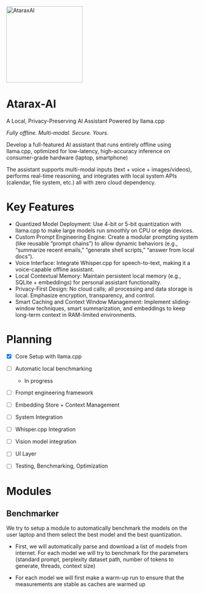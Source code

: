 <img src="https://github.com/user-attachments/assets/fdd8be29-ac97-4efc-8e5b-b559096e5234" alt="AtaraxAI" width="200">


# Atarax-AI

A Local, Privacy-Preserving AI Assistant Powered by llama.cpp

_Fully offline. Multi-modal. Secure. Yours._

Develop a full-featured AI assistant that runs entirely offline using llama.cpp, optimized for low-latency, high-accuracy inference on consumer-grade hardware (laptop, smartphone)

The assistant supports multi-modal inputs (text + voice + images/videos), performs real-time reasoning, and integrates with local system APIs (calendar, file system, etc.)  all with zero cloud dependency.

# Key Features

- Quantized Model Deployment: Use 4-bit or 5-bit quantization with llama.cpp to make large models run smoothly on CPU or edge devices.
- Custom Prompt Engineering Engine: Create a modular prompting system (like reusable “prompt chains”) to allow dynamic behaviors (e.g., “summarize recent emails,” “generate shell scripts,” “answer from local docs”).
- Voice Interface: Integrate Whisper.cpp for speech-to-text, making it a voice-capable offline assistant.
- Local Contextual Memory: Maintain persistent local memory (e.g., SQLite + embeddings) for personal assistant functionality.
- Privacy-First Design: No cloud calls; all processing and data storage is local. Emphasize encryption, transparency, and control.
- Smart Caching and Context Window Management: Implement sliding-window techniques, smart summarization, and embeddings to keep long-term context in RAM-limited environments.

# Planning
  - [x] Core Setup with llama.cpp
  - [ ] Automatic local benchmarking
      - In progress
  - [ ] Frompt engineering framework
  - [ ] Embedding Store + Context Management
  - [ ] System Integration
  - [ ] Whisper.cpp Integration
  - [ ] Vision model integration
  - [ ] UI Layer
  - [ ] Testing, Benchmarking, Optimization 


# Modules

## Benchmarker

We try to setup a module to automatically benchmark the models on the user laptop and them select the best model and the best quantization. 

- First, we will automatically parse and download a list of models from internet. For each model we will try to benchmark for the parameters  (standard prompt, perplexity dataset path, number of tokens to generate, threads, context size)

- For each model we will first make a warm-up run to ensure that the measurements are stable as caches are warmed up

